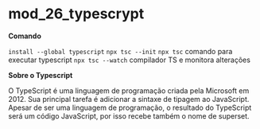# mod_26_typescrypt

**Comando**

``install --global typescript``
``npx tsc --init``
``npx tsc`` comando para executar typescript
``npx tsc --watch`` compilador TS e monitora alterações

**Sobre o Typescript**

O TypeScript é uma linguagem de programação criada pela Microsoft em 2012. Sua principal tarefa é adicionar a sintaxe de tipagem ao JavaScript. Apesar de ser uma linguagem de programação, o resultado do TypeScript será um código JavaScript, por isso recebe também o nome de superset.